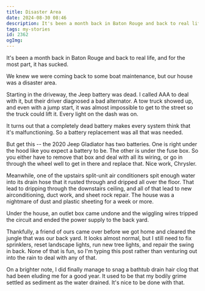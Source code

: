 ```yaml
---
title: Disaster Area
date: 2024-08-30 08:46
description: It's been a month back in Baton Rouge and back to real life, and for the most part, it has sucked.  We knew we were coming back to some boat maintenance, but our house was a disaster area.
tags: my-stories
id: 2362
ogImg: 
---
```


It's been a month back in Baton Rouge and back to real life, and for the most part, it has sucked.

We knew we were coming back to some boat maintenance, but our house was a disaster area.

Starting in the driveway, the Jeep battery was dead.  I called AAA to deal with it, but their driver diagnosed a bad alternator.  A tow truck showed up, and even with a jump start, it was almost impossible to get to the street so the truck could lift it.  Every light on the dash was on.

It turns out that a completely dead battery makes every system think that it's malfunctioning.  So a battery replacement was all that was needed.

But get this -- the 2020 Jeep Gladiator has two batteries.  One is right under the hood like you expect a battery to be.  The other is under the fuse box.  So you either have to remove that box and deal with all its wiring, or go in through the wheel well to get in there and replace that.  Nice work, Chrysler.

Meanwhile, one of the upstairs split-unit air conditioners spit enough water into its drain hose that it rusted through and dripped all over the floor.  That lead to dripping through the downstairs ceiling, and all of that lead to new airconditioning, duct work, and sheet rock repair.  The house was a nightmare of dust and plastic sheeting for a week or more.

Under the house, an outlet box came undone and the wiggling wires tripped the circuit and ended the power supply to the back yard.  

Thankfully, a friend of ours came over before we got home and cleared the jungle that was our back yard.  It looks almost normal, but I still need to fix sprinklers, reset landscape lights, run new tree lights, and repair the swing in back.  None of that is fun, so I'm typing this post rather than venturing out into the rain to deal with any of that.

On a brighter note, I did finally manage to snag a bathtub drain hair clog that had been eluding me for a good year.  It used to be that my bodily grime settled as sediment as the water drained.  It's nice to be done with that.


